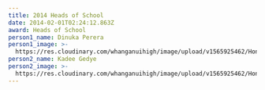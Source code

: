 ```yaml
---
title: 2014 Heads of School
date: 2014-02-01T02:24:12.863Z
award: Heads of School
person1_name: Dinuka Perera
person1_image: >-
  https://res.cloudinary.com/whanganuihigh/image/upload/v1565925462/Honours%20Board/2014_Head_boy_and_girl_Dinuka_Perera_and_Kadee_Gedye.jpg
person2_name: Kadee Gedye
person2_image: >-
  https://res.cloudinary.com/whanganuihigh/image/upload/v1565925462/Honours%20Board/2014_Head_boy_and_girl_Dinuka_Perera_and_Kadee_Gedye.jpg
---
```


